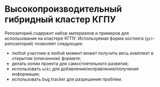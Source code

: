 Высокопроизводительный гибридный кластер КГПУ
=============================================

Репозиторий содержит набор материалов и примеров для использования на кластере КГПУ. Используемая форма хостинга
(`git`-репозиторий) позволяет следующее:
  * любой участник в любой момент может получить весь комплект в открытом (описанном) формате;
  * делать копии проекта для самостоятельного развития;
  * использовать `wiki` для добавления/исправления/получения информации;
  * использовать bug tracker для разрешения проблем.

